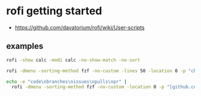 # rofi getting started 
- https://github.com/davatorium/rofi/wiki/User-scripts

## examples
```sh
rofi -show calc -modi calc -no-show-match -no-sort
```

```sh
rofi -dmenu -sorting-method fzf -no-custom -lines 50 -location 0 -p "choose file"
```

```sh
echo -e "code\nbranches\nissues\npulls\npr" |
  rofi -dmenu -sorting-method fzf -no-custom -location 0 -p "[github.com/${repo}] Choose action"
```
